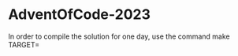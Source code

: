 # AdventOfCode-2023

In order to compile the solution for one day, use the command make TARGET=<file>